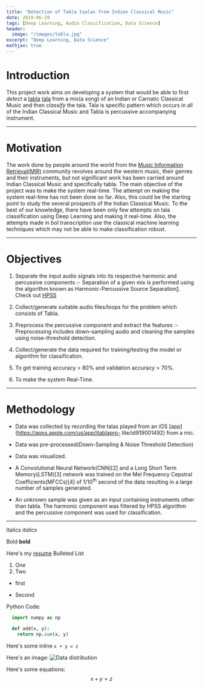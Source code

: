 ```yaml
---
title: "Detection of Tabla taalas from Indian Classical Music"
date: 2019-06-29
tags: [Deep Learning, Audio Classification, Data Science]
header:
  image: "/images/tabla.jpg"
excerpt: "Deep Learning, Data Science"
mathjax: true
---
```


# Introduction

This project work aims on developing a system that would be able to first *detect* a [tabla](https://en.wikipedia.org/wiki/Tabla) [tala](https://en.wikipedia.org/wiki/Tala_(music)) from a mix(a song) of an Indian or Carnatic Classical Music and then *classify* the tala. Tala is specific pattern which occurs in all of the Indian Classical Music and Tabla is percussive accompanying instrument.

---

# Motivation

The work done by people around the world from the [Music Information Retrieval(MIR)](https://en.wikipedia.org/wiki/Music_information_retrieval) community revolves around the western music, their genres and their instruments, but not significant work has been carried around Indian Classical Music and specifically tabla. The main objective of the project was to make the system real-time. The attempt on making the system real-time has not been done so far. Also, this could be the starting point to study the several prospects of the Indian Classical Music. To the best of our knowledge, there have been only few attempts on tala classification using Deep Learning and making it real-time. Also, the attempts made in bol transcription use the classical machine learning techniques which may not be able to make classification robust.

---

# Objectives

1. Separate the input audio signals into its respective harmonic and percussive components :-
   Separation of a given mix is performed using the algorithm known as Harmonic-Percussive Source Separation[1].
   Check out [HPSS](https://librosa.github.io/librosa/auto_examples/plot_hprss.html)

2. Collect/generate suitable audio files/loops for the problem which consists of Tabla.

3. Preprocess the percussive component and extract the features :-
   Preprocessing includes down-sampling audio and cleaning the samples using noise-threshold detection.

4. Collect/generate the data required for training/testing the model or algorithm for classification.

5. To get training accuracy > 80% and validation accuracy > 70%.

6. To make the system Real-Time.

---

# Methodology

+ Data was collected by recording the talas played from an iOS [app](https://apps.apple.com/us/app/itablapro-  lite/id919001492) from a mic.

+ Data was pre-processed(Down-Sampling & Noise Threshold Detection)

+ Data was visualized.

+ A Convolutional Neural Network(CNN)[2] and a Long Short Term Memory(LSTM)[3] network was trained on the
  Mel Frequency Cepstral Coefficients(MFCCs)[4] of 1/10<sup>th</sup> second of the data resulting in a large number of samples generated.

+ An unknown sample was given as an input containing instruments other than tabla. The harmonic component      was filtered by HPSS algorithm and the percussive component was used for classification.

---

[1]: https://arrow.dit.ie/cgi/viewcontent.cgi?referer=&httpsredir=1&article=1078&context=argcon

Italics
*italics*

Bold
**bold**

Here's my [resume](https://github.com/pranav6670)
Bulleted List
1. One
2. Two

* first
+ Second

Python Code:
```python
  import numpy as np

  def add(x, y):
    return np.sum(x, y)
```

Here's some inline `x + y = z`

Here's an image:
<img src="{{ site.url }}{{ site.baseurl }}/images/distribution.png" alt="Data distribution">

Here's some equations:
$$x+y=z$$
